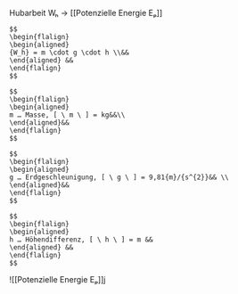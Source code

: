 Hubarbeit Wₕ → [[Potenzielle Energie Eₚ]] 

``` ad-formel
$$
\begin{flalign}
\begin{aligned}
{W_h} = m \cdot g \cdot h \\&& 
\end{aligned} &&
\end{flalign}
$$

$$
\begin{flalign}
\begin{aligned}
m … Masse, [ \ m \ ] = kg&&\\
\end{aligned}&&
\end{flalign}
$$

$$
\begin{flalign}
\begin{aligned}
g … Erdgeschleunigung, [ \ g \ ] = 9,81{m}/{s^{2}}&& \\
\end{aligned}&&
\end{flalign}
$$

$$
\begin{flalign}
\begin{aligned}
h … Höhendifferenz, [ \ h \ ] = m && 
\end{aligned} &&
\end{flalign}
$$

```


![[Potenzielle Energie Eₚ]]j